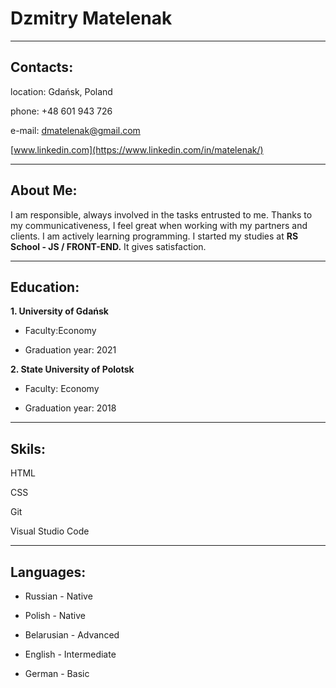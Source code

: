 # Dzmitry Matelenak
___
## Contacts:


location: Gdańsk, Poland

phone: +48 601 943 726

e-mail: dmatelenak@gmail.com

[www.linkedin.com](https://www.linkedin.com/in/matelenak/)
___
## About Me:
I am responsible, always involved in the tasks entrusted to me. Thanks to my communicativeness, I feel great when working with my partners and clients. I am actively learning programming. I started my studies at **RS School - JS / FRONT-END.** It gives satisfaction.
___
## Education:
**1. University of Gdańsk**
* Faculty:Economy

* Graduation year: 2021

**2. State University of Polotsk**

* Faculty: Economy

* Graduation year: 2018
___
## Skils:
HTML

CSS

Git

Visual Studio Code
___
## Languages:

* Russian - Native

* Polish - Native

* Belarusian - Advanced

* English - Intermediate

* German - Basic